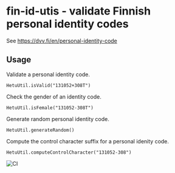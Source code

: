 fin-id-utis - validate Finnish personal identity codes
======================================================

See https://dvv.fi/en/personal-identity-code

## Usage

Validate a personal identity code.

    HetuUtil.isValid("131052+308T")

Check the gender of an identity code.

    HetuUtil.isFemale("131052-308T")

Generate random personal identity code.

    HetuUtil.generateRandom()
    
Compute the control character suffix for a personal idenity code.

    HetuUtil.computeControlCharacter("131052-308")

![CI](https://github.com/mpolla/fin-id-utils/workflows/CI/badge.svg)


